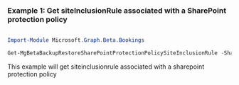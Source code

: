 ### Example 1: Get siteInclusionRule associated with a SharePoint protection policy

```powershell

Import-Module Microsoft.Graph.Beta.Bookings

Get-MgBetaBackupRestoreSharePointProtectionPolicySiteInclusionRule -SharePointProtectionPolicyId $sharePointProtectionPolicyId -SiteProtectionRuleId $siteProtectionRuleId

```
This example will get siteinclusionrule associated with a sharepoint protection policy

